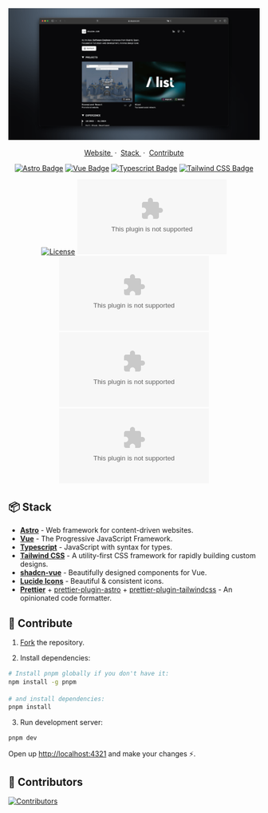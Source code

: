 <div align="center">
  <a href="https://skuzow.com">
    <img src="public/images/website.png">
  </a>
</div>

<p/>

<div align="center">
    <a href="https://skuzow.com" target="_blank">
        Website
    </a>
    <span>&nbsp;·&nbsp;</span>
    <a href="https://github.com/skuzow/skuzow.com?tab=readme-ov-file#-stack">
        Stack
    </a>
    <span>&nbsp;·&nbsp;</span>
    <a href="https://github.com/skuzow/skuzow.com?tab=readme-ov-file#-contribute">
        Contribute
    </a>
</div>

<p/>

<div align="center">

[![Astro Badge](https://img.shields.io/badge/Astro-8D46E7?&style=flat&logo=astro&logoColor=white)](https://astro.build)
[![Vue Badge](https://img.shields.io/badge/Vue-4FC08D?style=flat&logo=vue.js&logoColor=white)](https://vuejs.org)
[![Typescript Badge](https://img.shields.io/badge/Typescript-3178C6?style=flat&logo=typescript&logoColor=white)](https://www.typescriptlang.org)
[![Tailwind CSS Badge](https://img.shields.io/badge/Tailwind%20CSS-06B6D4?logo=tailwindcss&logoColor=fff&style=flat)](https://tailwindcss.com)

</div>

<div align="center">

[![License](https://img.shields.io/github/license/skuzow/skuzow.com.svg)](https://github.com/skuzow/skuzow.com/blob/main/LICENSE)
![GitHub Issues](https://img.shields.io/github/issues/skuzow/skuzow.com)
![GitHub PRs](https://img.shields.io/github/issues-pr/skuzow/skuzow.com)
![GitHub Stars](https://img.shields.io/github/stars/skuzow/skuzow.com)
![GitHub Forks](https://img.shields.io/github/forks/skuzow/skuzow.com)

</div>

## 📦 Stack

- [**Astro**](https://astro.build) - Web framework for content-driven websites.
- [**Vue**](https://vuejs.org) - The Progressive JavaScript Framework.
- [**Typescript**](https://www.typescriptlang.org) - JavaScript with syntax for types.
- [**Tailwind CSS**](https://tailwindcss.com) - A utility-first CSS framework for rapidly building custom designs.
- [**shadcn-vue**](https://www.shadcn-vue.com) - Beautifully designed components for Vue.
- [**Lucide Icons**](https://lucide.dev) - Beautiful & consistent icons.
- [**Prettier**](https://prettier.io) + [prettier-plugin-astro](https://www.npmjs.com/package/prettier-plugin-astro) + [prettier-plugin-tailwindcss](https://github.com/tailwindlabs/prettier-plugin-tailwindcss) - An opinionated code formatter.

## 🚀 Contribute

1. [Fork](https://github.com/skuzow/skuzow.com/fork) the repository.

2. Install dependencies:

```bash
# Install pnpm globally if you don't have it:
npm install -g pnpm

# and install dependencies:
pnpm install
```

3. Run development server:

```bash
pnpm dev
```

Open up [http://localhost:4321](http://localhost:4321) and make your changes ⚡️.

## 💫 Contributors

[![Contributors](https://contrib.rocks/image?repo=skuzow/skuzow.com&max=500&columns=20)](https://github.com/skuzow/skuzow.com/graphs/contributors)
